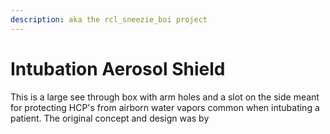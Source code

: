 ```yaml
---
description: aka the rcl_sneezie_boi project
---
```


# Intubation Aerosol Shield

This is a large see through box with arm holes and a slot on the side meant for protecting HCP's from airborn water vapors common when intubating a patient. The original concept and design was by 

